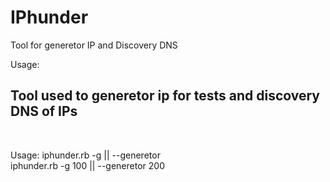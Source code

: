 # IPhunder
Tool for generetor IP and Discovery DNS

Usage: 



<h2>Tool used to generetor ip for tests and discovery DNS of IPs</h2><br>

Usage: 
iphunder.rb -g <number of IP> || --generetor <number of IP> <br>
iphunder.rb -g 100 || --generetor 200 <br>

